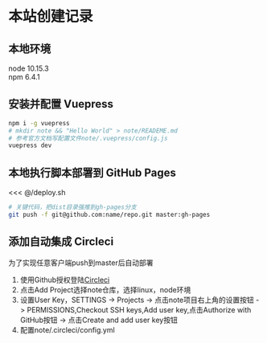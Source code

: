 # 本站创建记录

## 本地环境
node 10.15.3  
npm 6.4.1  

## 安装并配置 Vuepress
``` bash
npm i -g vuepress
# mkdir note && "Hello World" > note/READEME.md
# 参考官方文档写配置文件note/.vuepress/config.js
vuepress dev
```

## 本地执行脚本部署到 GitHub Pages
<<< @/deploy.sh
``` bash
# 关键代码，把dist目录强推到gh-pages分支
git push -f git@github.com:name/repo.git master:gh-pages
```

## 添加自动集成 Circleci
为了实现任意客户端push到master后自动部署  
1. 使用Github授权登陆[Circleci](https://circleci.com/)  
2. 点击Add Project选择note仓库，选择linux，node环境  
3. 设置User Key，SETTINGS -> Projects -> 点击note项目右上角的设置按钮 -> PERMISSIONS,Checkout SSH keys,Add user key,点击Authorize with GitHub按钮 -> 点击Create and add user key按钮  
4. 配置note/.circleci/config.yml
